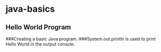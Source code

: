 # java-basics
## Hello World Program
###Creating a basic Java program. 
###System.out.println is used to print Hello World in the output console.
